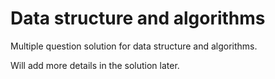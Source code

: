# Data structure and algorithms

Multiple question solution for data structure and algorithms.

Will add more details in the solution later.
